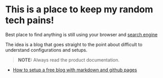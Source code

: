 
# This is a place to keep my random tech **pains!**

Best place to find anything is still using your browser and [search engine][googlelink]

The idea is a blog that goes straight to the point about difficult to understand configurations and setups.

> **NOTE:** Always read the product documentation.

- [How to setup a free blog with markdown and github pages](https://obiordu.github.io/how-to-setup-a-free-blog-with-markdown-and-github-pages)

[googlelink]: <https://google.com>
